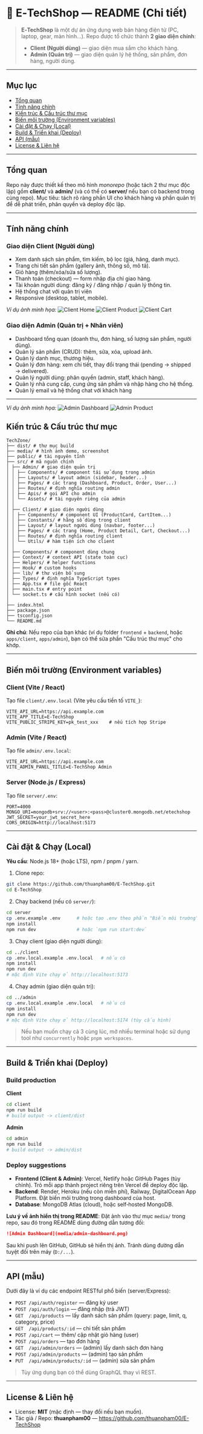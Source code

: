 # 🛒 E‑TechShop — README (Chi tiết)

> **E‑TechShop** là một dự án ứng dụng web bán hàng điện tử (PC, laptop, gear, màn hình...). Repo được tổ chức thành **2 giao diện chính**:
>
> - **Client (Người dùng)** — giao diện mua sắm cho khách hàng.
> - **Admin (Quản trị)** — giao diện quản lý hệ thống, sản phẩm, đơn hàng, người dùng.

---

## Mục lục

- [Tổng quan](#tổng-quan)
- [Tính năng chính](#tính-năng-chính)
- [Kiến trúc & Cấu trúc thư mục](#kiến-trúc--cấu-trúc-thư-mục)
- [Biến môi trường (Environment variables)](#biến-môi-trường-environment-variables)
- [Cài đặt & Chạy (Local)](#cài-đặt--chạy-local)
- [Build & Triển khai (Deploy)](#build--triển-khai-deploy)
- [API (mẫu)](#api-mẫu)
- [License & Liên hệ](#license--liên-hệ)

---

## Tổng quan

Repo này được thiết kế theo mô hình _monorepo_ (hoặc tách 2 thư mục độc lập) gồm **client/** và **admin/** (và có thể có **server/** nếu bạn có backend trong cùng repo). Mục tiêu: tách rõ ràng phần UI cho khách hàng và phần quản trị để dễ phát triển, phân quyền và deploy độc lập.

---

## Tính năng chính

### Giao diện Client (Người dùng)

- Xem danh sách sản phẩm, tìm kiếm, bộ lọc (giá, hãng, danh mục).
- Trang chi tiết sản phẩm (gallery ảnh, thông số, mô tả).
- Giỏ hàng (thêm/xóa/sửa số lượng).
- Thanh toán (checkout) — form nhập địa chỉ giao hàng.
- Tài khoản người dùng: đăng ký / đăng nhập / quản lý thông tin.
- Hệ thống chat với quản trị viên
- Responsive (desktop, tablet, mobile).

*Ví dụ ảnh minh họa:*
![Client Home](media/bg-client-home.png)
![Client Product](media/bg-client-product.png)
![Client Cart](media/bg-client-cart.png)

### Giao diện Admin (Quản trị + Nhân viên)

- Dashboard tổng quan (doanh thu, đơn hàng, số lượng sản phẩm, người dùng).
- Quản lý sản phẩm (CRUD): thêm, sửa, xóa, upload ảnh.
- Quản lý danh mục, thương hiệu.
- Quản lý đơn hàng: xem chi tiết, thay đổi trạng thái (pending → shipped → delivered).
- Quản lý người dùng: phân quyền (admin, staff, khách hàng).
- Quản lý nhà cung cấp, cung ứng sản phẩm và nhập hàng cho hệ thống.
- Quản lý email và hệ thống chat với khách hàng
---
*Ví dụ ảnh minh họa:*
![Admin Dashboard](media/bg-admin.png)
![Admin Product](media/bg-admin-product.png)

## Kiến trúc & Cấu trúc thư mục

```
TechZone/
├── dist/ # thư mục build
├── media/ # hình ảnh demo, screenshot
├── public/ # tài nguyên tĩnh
├── src/ # mã nguồn chính
│ ├── Admin/ # giao diện quản trị
│ │ ├── Components/ # component tái sử dụng trong admin
│ │ ├── Layouts/ # layout admin (sidebar, header...)
│ │ ├── Pages/ # các trang (Dashboard, Product, Order, User...)
│ │ ├── Routes/ # định nghĩa routing admin
│ │ ├── Apis/ # gọi API cho admin
│ │ └── Assets/ # tài nguyên riêng của admin
│ │
│ ├── Client/ # giao diện người dùng
│ │ ├── Components/ # component UI (ProductCard, CartItem...)
│ │ ├── Constants/ # hằng số dùng trong client
│ │ ├── Layout/ # layout người dùng (navbar, footer...)
│ │ ├── Pages/ # các trang (Home, Product Detail, Cart, Checkout...)
│ │ ├── Routes/ # định nghĩa routing client
│ │ └── Utils/ # hàm tiện ích cho client
│ │
│ ├── Components/ # component dùng chung
│ ├── Context/ # context API (state toàn cục)
│ ├── Helpers/ # helper functions
│ ├── Hook/ # custom hooks
│ ├── lib/ # thư viện bổ sung
│ ├── Types/ # định nghĩa TypeScript types
│ ├── App.tsx # file gốc React
│ ├── main.tsx # entry point
│ └── socket.ts # cấu hình socket (nếu có)
│
├── index.html
├── package.json
├── tsconfig.json
└── README.md
```

**Ghi chú**: Nếu repo của bạn khác (ví dụ folder `frontend` + `backend`, hoặc `apps/client`, `apps/admin`), bạn có thể sửa phần "Cấu trúc thư mục" cho khớp.

---

## Biến môi trường (Environment variables)

### Client (Vite / React)

Tạo file `client/.env.local` (Vite yêu cầu tiền tố `VITE_`):

```
VITE_API_URL=https://api.example.com
VITE_APP_TITLE=E-TechShop
VITE_PUBLIC_STRIPE_KEY=pk_test_xxx    # nếu tích hợp Stripe
```

### Admin (Vite / React)

Tạo file `admin/.env.local`:

```
VITE_API_URL=https://api.example.com
VITE_ADMIN_PANEL_TITLE=E-TechShop Admin
```

### Server (Node.js / Express)

Tạo file `server/.env`:

```
PORT=4000
MONGO_URI=mongodb+srv://<user>:<pass>@cluster0.mongodb.net/etechshop
JWT_SECRET=your_jwt_secret_here
CORS_ORIGIN=http://localhost:5173
```

---

## Cài đặt & Chạy (Local)

**Yêu cầu**: Node.js 18+ (hoặc LTS), npm / pnpm / yarn.

1. Clone repo:

```bash
git clone https://github.com/thuanpham00/E-TechShop.git
cd E-TechShop
```

2. Chạy backend (nếu có `server/`):

```bash
cd server
cp .env.example .env      # hoặc tạo .env theo phần "Biến môi trường"
npm install
npm run dev               # hoặc `npm run start:dev`
```

3. Chạy client (giao diện người dùng):

```bash
cd ../client
cp .env.local.example .env.local   # nếu có
npm install
npm run dev
# mặc định Vite chạy ở http://localhost:5173
```

4. Chạy admin (giao diện quản trị):

```bash
cd ../admin
cp .env.local.example .env.local   # nếu có
npm install
npm run dev
# mặc định Vite chạy ở http://localhost:5174 (tùy cấu hình)
```

> Nếu bạn muốn chạy cả 3 cùng lúc, mở nhiều terminal hoặc sử dụng tool như `concurrently` hoặc `pnpm workspaces`.

---

## Build & Triển khai (Deploy)

### Build production

**Client**

```bash
cd client
npm run build
# build output -> client/dist
```

**Admin**

```bash
cd admin
npm run build
# build output -> admin/dist
```

### Deploy suggestions

- **Frontend (Client & Admin)**: Vercel, Netlify hoặc GitHub Pages (tùy chỉnh). Trỏ mỗi app thành project riêng trên Vercel để deploy độc lập.
- **Backend**: Render, Heroku (nếu còn miễn phí), Railway, DigitalOcean App Platform. Đặt biến môi trường trong dashboard của host.
- **Database**: MongoDB Atlas (cloud), hoặc self‑hosted MongoDB.

**Lưu ý về ảnh hiển thị trong README**: Đặt ảnh vào thư mục `media/` trong repo, sau đó trong README dùng đường dẫn tương đối:

```md
![Admin Dashboard](media/admin-dashboard.png)
```

Sau khi push lên GitHub, GitHub sẽ hiển thị ảnh. Tránh dùng đường dẫn tuyệt đối trên máy (`D:/...`).

---

## API (mẫu)

Dưới đây là ví dụ các endpoint RESTful phổ biến (server/Express):

- `POST /api/auth/register` — đăng ký user
- `POST /api/auth/login` — đăng nhập (trả JWT)
- `GET  /api/products` — lấy danh sách sản phẩm (query: page, limit, q, category, price)
- `GET  /api/products/:id` — chi tiết sản phẩm
- `POST /api/cart` — thêm/ cập nhật giỏ hàng (user)
- `POST /api/orders` — tạo đơn hàng
- `GET  /api/admin/orders` — (admin) lấy danh sách đơn hàng
- `POST /api/admin/products` — (admin) tạo sản phẩm
- `PUT  /api/admin/products/:id` — (admin) sửa sản phẩm

> Tùy ứng dụng bạn có thể dùng GraphQL thay vì REST.

---


## License & Liên hệ

- License: **MIT** (mặc định — thay đổi nếu bạn muốn).
- Tác giả / Repo: **thuanpham00** — https://github.com/thuanpham00/E-TechShop

